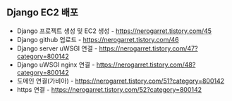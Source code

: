 ## Django EC2 배포

- Django 프로젝트 생성 및 EC2 생성 - https://nerogarret.tistory.com/45
- Django github 업로드 - https://nerogarret.tistory.com/46
- Django server uWSGI 연결 - https://nerogarret.tistory.com/47?category=800142
- Django uWSGI nginx 연결 - https://nerogarret.tistory.com/48?category=800142
- 도메인 연결(가비아) - https://nerogarret.tistory.com/51?category=800142
- https 연결 - https://nerogarret.tistory.com/52?category=800142